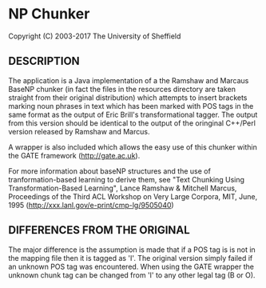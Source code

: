 # NP Chunker
Copyright (C) 2003-2017 The University of Sheffield

## DESCRIPTION
The application is a Java implementation of a the Ramshaw and Marcaus
BaseNP chunker (in fact the files in the resources directory are
taken straight from their original distribution) which attempts to
insert brackets marking noun phrases in text which has been marked
with POS tags in the same format as the output of Eric Brill's
transformational tagger. The output from this version should be
identical to the output of the oringinal C++/Perl version released
by Ramshaw and Marcus.

A wrapper is also included which allows the easy use of this chunker
within the GATE framework (http://gate.ac.uk).

For more information about baseNP structures and the use of
tranformation-based learning to derive them, see "Text Chunking
Using Transformation-Based Learning", Lance Ramshaw & Mitchell Marcus,
Proceedings of the Third ACL Workshop on Very Large Corpora, MIT,
June, 1995 (http://xxx.lanl.gov/e-print/cmp-lg/9505040)

## DIFFERENCES FROM THE ORIGINAL
The major difference is the assumption is made that if a POS tag is
is not in the mapping file then it is tagged as 'I'. The original
version simply failed if an unknown POS tag was encountered.
When using the GATE wrapper the unknown chunk tag can be changed from
'I' to any other legal tag (B or O).
